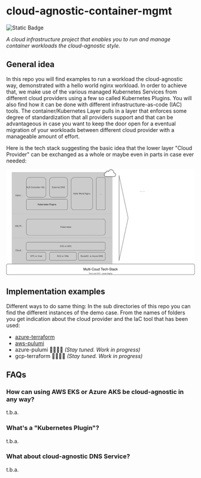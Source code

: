 # cloud-agnostic-container-mgmt

![Static Badge](https://img.shields.io/badge/knip--builds-official-brightgreen%3Fstyle%3Dflat)

_A cloud infrastructure project that enables you to run and manage container workloads the cloud-agnostic style._

## General idea

In this repo you will find examples to run a workload the cloud-agnostic way, demonstrated with a hello world nginx workload. In order to achieve that, we make use of the various managed Kubernetes Services from different cloud providers using a few so called Kubernetes Plugins. You will also find how it can be done with different infrastructure-as-code (IAC) tools. The container/Kubernetes Layer pulls in a layer that enforces some degree of standardization that all providers support and that can be advantageous in case you want to keep the door open for a eventual migration of your workloads between different cloud provider with a manageable amount of effort.

Here is the tech stack suggesting the basic idea that the lower layer "Cloud Provider" can be exchanged as a whole or maybe even in parts in case ever needed:

![](images/cloud-agnostic-tech-stack.svg)

<!-- For more in depth reading about cloud agnosticism and multi-cloud you can read the [related blog article to this repo](https://blog.knip-builds.de/posts/multi-cloud-all-the-way/). -->

## Implementation examples

Different ways to do same thing: In the sub directories of this repo you can find the different instances of the demo case. From the names of folders you get indication about the cloud provider and the IaC tool that has been used:

- [azure-terraform](az-terraform/README.MD)
- [aws-pulumi](aws-pulumi/README.md)
- azure-pulumi 👷‍♂️👷‍♀️ _(Stay tuned. Work in progress)_
- gcp-terraform 👷‍♂️👷‍♀️ _(Stay tuned. Work in progress)_

## FAQs

### How can using AWS EKS or Azure AKS be cloud-agnostic in any way?

t.b.a.

### What's a "Kubernetes Plugin"?

t.b.a.

### What about cloud-agnostic DNS Service?

t.b.a.
